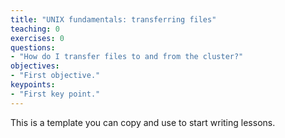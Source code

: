 ```yaml
---
title: "UNIX fundamentals: transferring files"
teaching: 0
exercises: 0
questions:
- "How do I transfer files to and from the cluster?"
objectives:
- "First objective."
keypoints:
- "First key point."
---
```


This is a template you can copy and use to start writing lessons.
